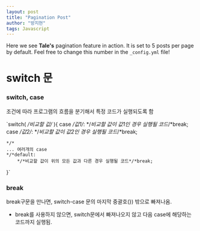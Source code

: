 ```yaml
---
layout: post
title: "Pagination Post"
author: "방지현"
tags: Javascript
---
```


Here we see **Tale's** pagination feature in action. It is set to 5 posts per page by default. Feel free to change this number in the `_config.yml` file!

# switch 문

### **switch, case**

조건에 따라 프로그램의 흐름을 분기해서 특정 코드가 실행되도록 함

`switch( */*비교할 값*/* ){
    case */*값1*/*:
        */*비교할 값이 값1인 경우 실행될 코드*/*break;
    case */*값2*/*:
        */*비교할 값이 값2인 경우 실행될 코드*/*break;

    */*
    ... 여러개의 case
    */*default:
        */*비교할 값이 위의 모든 값과 다른 경우 실행될 코드*/*break;
}`

### **break**

break구문을 만나면, switch-case 문의 마지막 중괄호(}) 밖으로 빠져나옴.

- break를 사용하지 않으면, switch문에서 빠져나오지 않고 다음 case에 해당하는 코드까지 실행됨.